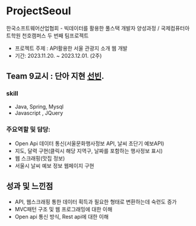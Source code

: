 # ProjectSeoul
한국소프트웨어산업협회 -  빅데이터를 활용한 풀스택 개발자 양성과정 / 국제컴퓨터아트학원 천호캠퍼스 두 번째 팀프로젝트
- 프로젝트 주제 : API활용한 서울 관광지 소개 웹 개발
- 기간: 2023.11.20. ~ 2023.12.01. (2주)

## Team 9교시 : 단아 지현 [선빈](https://github.com/bin2da97).

### skill
- Java, Spring, Mysql
- Javascript , JQuery

### 주요역할 및 담당: 
- Open Api 데이터 통신(서울문화행사정보 API, 날씨 초단기 예보API)
- 지도, 달력 구현(클릭시 해당 지역구, 날짜를 포함하는 행사정보 표시)
- 웹 스크래핑(맛집 정보)
- 서울시 날씨 예보 정보 웹페이지 구현

## 성과 및 느낀점
- API, 웹스크래핑 통한 데이터 획득과 필요한 형태로 변환하는데 숙련도 증가
- MVC패턴 구조 및 웹 프로그래밍에 대한 이해
- Open api 통신 방식, Rest api에 대한 이해

